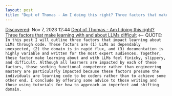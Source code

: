 ```yaml
---
layout: post
title: "Dept of Thomas - Am I doing this right? Three factors that make learning with and about LLMs difficult"
---
```

[Discovered](http://rolandtanglao.com/2020/07/29/p1-blogthis-checkvist-list-links-to-blog/): Nov 7, 2023 12:44 [Dept of Thomas - Am I doing this right? Three factors that make learning with and about LLMs difficult](https://deptofthomas.micro.blog/2023/10/23/am-i-doing.html) <-- QUOTE: `In this post I will outline three factors that impact learning about LLMs through code. These factors are (1) LLMs as dependably unexpected, (2) the domain is in rapid flux, and (3) documentation is highly variable and written for the most expert audiences. Together, these factor make learning about and with LLMs feel finicky, slippery, and difficult. Although all learners are impacted by each of these factors, those seeking functional competence rather than engineering mastery are particularly impacted because these factors presume the individuals are learning code to be coders rather than to achieve some other end. I conclude by offering some advice to those writing and those using tutorials for how to approach an imperfect and shifting domain.`
